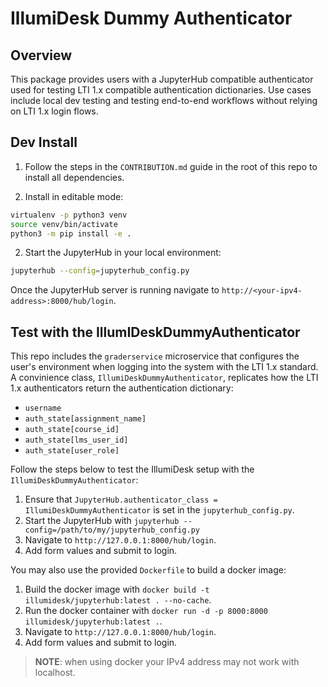 # IllumiDesk Dummy Authenticator

## Overview

This package provides users with a JupyterHub compatible authenticator used for testing LTI 1.x compatible
authentication dictionaries. Use cases include local dev testing and testing end-to-end workflows without relying on
LTI 1.x login flows.

## Dev Install

1. Follow the steps in the `CONTRIBUTION.md` guide in the root of this repo to install all dependencies.

1. Install in editable mode:

```bash
virtualenv -p python3 venv
source venv/bin/activate
python3 -m pip install -e .
```

2. Start the JupyterHub in your local environment:

```bash
jupyterhub --config=jupyterhub_config.py
```

Once the JupyterHub server is running navigate to `http://<your-ipv4-address>:8000/hub/login`.

## Test with the IllumIDeskDummyAuthenticator

This repo includes the `graderservice` microservice that configures the user's environment when logging into the system with the LTI 1.x standard. A convinience class, `IllumiDeskDummyAuthenticator`, replicates how the LTI 1.x authenticators return the authentication dictionary:

- `username`
- `auth_state[assignment_name]`
- `auth_state[course_id]`
- `auth_state[lms_user_id]`
- `auth_state[user_role]`

Follow the steps below to test the IllumiDesk setup with the `IllumiDeskDummyAuthenticator`:

1. Ensure that `JupyterHub.authenticator_class = IllumiDeskDummyAuthenticator` is set in the `jupyterhub_config.py`.
1. Start the JupyterHub with `jupyterhub --config=/path/to/my/jupyterhub_config.py`
1. Navigate to `http://127.0.0.1:8000/hub/login`.
1. Add form values and submit to login.

You may also use the provided `Dockerfile` to build a docker image:

1. Build the docker image with `docker build -t illumidesk/jupyterhub:latest . --no-cache`.
1. Run the docker container with `docker run -d -p 8000:8000 illumidesk/jupyterhub:latest .`.
1. Navigate to `http://127.0.0.1:8000/hub/login`.
1. Add form values and submit to login.

> **NOTE**: when using docker your IPv4 address may not work with localhost.
